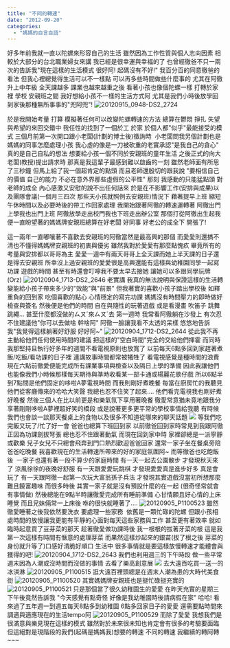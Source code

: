 ```yaml
---
title: "不同的轉速"
date: "2012-09-20"
categories: 
  - "媽媽的自言自語"
---
```


好多年前我就一直以陀螺來形容自己的生活 雖然因為工作性質與個人志向因素 相較於大部分的台北職業婦女來講 我已經是很幸運與幸福的了 也曾經徹爸不只一兩次的告訴我"現在這樣的生活模式 很好阿! 起碼沒有不好!" 我百分百的同意徹爸的看法 但我心裡總覺得生活可以不一樣點 可以再多些時間做些什麼事的 尤其在阿徹升上中年級 全天課越多 課業也越來越重之後 看著小孩也像個陀螺一樣 打轉於家裡 學校 安親班之間 我好想給小孩不一樣的生活方式阿 尤其是我們小時後放學回到家後那種無所事事的"兜阿兜"! ![20120915_0948-DS2_2724](images/7994350851_b3bf810495.jpg) 

於是我開始考量 打算 模擬著任何可以改變陀螺轉速的方法 總算在鬱悶 掙扎 失望與希望的來回交錯中 我任性的找到了一個於工 於家 於個人都"似乎"最能接受的模式 三個月前第一次開口跟小老闆(計劃的博士後)徵詢時  小老闆問我另個計劃也是媽媽的同事怎麼處理小孩 我心虛的像是一刀被砍重的老實承認"是我自己的貪心" 真的是自己自私的想法 想要給小孩一個不同於安親班的童年生活 之後正式的向大老闆(教授)提出請求時 那真是我這輩子最感到難以啟齒的一刻 雖然老師面有所思了三秒鐘 但馬上給了我一個超肯定的點頭 而且老師還殷切的跟我說 "要相信自己的價值 自己的能力 不必在意外界那些虛假的公平性" 那刻 我感動的只能猛點頭 對老師的成全 內心感激又安慰的說不出任何話來 於是在不影響工作(安排與成果)以及團隊會議(一個月三四次 那些天小孩就照例去安親班)情況下 藉著提早上班 縮短午休時間以及必要時後的帶工作回家處理 我開始跟著阿徹的轉速運轉著 阿徹出門上學我也出門上班 阿徹放學走出校門我也下班走出辦公室 那個打從阿徹出生起我便一直盼望著的媽媽牌安親班總算在好老闆 好同事 好老公的成全下 開張了!

這一兩年一直嘟嚷著不喜歡去安親班的阿徹當然是最高興的那個 而愛愛則還搞不清也不懂得媽媽牌安親班的初衷與優劣 雖然我對於愛愛有那麼點愧疚 畢竟所有的考量與安排都以哥哥為主 愛愛一週中有兩天哥哥上全天課而她上半天課的日子還是得去安親班 所幸沒上過安親班的愛愛很是高興還能有這樣與幼稚園同學一起寫功課 遊戲的時間 甚至有時還會叮嚀我不要太早去接她 讓她可以多跟同學玩牌(Orz) ![20120904_1713-DS2_2646](images/7994355421_c71ca25f46.jpg) 老實講 我真的無法說明與保證這樣的生活轉變能給小孩子帶來多少的"效能"與"前景" 但我著實的喜歡小孩子踏出學校後 如釋重負的回到家 吃個喜歡的點心 心情穩定的寫完功課 媽媽沒有時間壓力的即時做好檢查與簽名 然後便是他們的時間 自在與隨性的玩著遊戲 或是看漫畫 吹笛子 跳舞 跳繩... 甚至什麼都沒做的ㄙㄡˊ來ㄙㄡˊ去 第一週時 我常看阿徹躺在沙發上 有次忍不住建議他"你可以去做啥 幹啥阿" 阿徹一臉讓我看不太透的呆樣 悠悠地告訴我"我覺得這樣躺著好舒服 好好阿~" ![20120904_1712-DS2_2644](images/7994355577_6c5806bd0b.jpg) 從此我不再主動給他們任何使用時間的建議 把這樣的"空白時間"完全的交給他們揮霍 而同時我那堅持且執行好多年的週間不看電視原則也放寬了 以前每天6點多回到家趕著煮飯/吃飯/看功課的日子裡 連講故事時間都常被犧牲了 看電視感覺是種時間的浪費 現在六點前徹愛便能完成所有課業事項與檢查以及隔日上學的準備 因此我讓他們也能像我們小時候那樣每天期待與準時收看某一部卡通或楊麗花歌仔戲 所以6點半到7點間是他們固定的哆啦A夢電視時間 而我則剛好煮晚餐 每當在廚房忙的我聽見他們從客廳傳來的哈哈大笑聲 我總也忍不住笑了起來.... 他們看完電視我也剛好煮好晚餐 然後三個人在比以前更是和樂氣氛下享用著晚餐 徹愛常意猶未竟地跟我分享著剛剛哆啦A夢裡超好笑的橋段 或是說著更多更平常的學校事情給我聽 有時候我們也會談一談那天餐桌上的食物以及很多不知道從哪來的聊天話題 ![](images/7994316509_85690ba7c7.jpg) 等我們吃完飯又玩了/忙了好一會 爸爸也總算下班回到家 以前徹爸回到家時常見到我跟阿徹正因為功課劍拔弩張 總也忍不住跟著動氣 而現在回到家中時 家裡卻總是一派寧靜或歡樂 兒子女兒不只總會飛奔到門口熱烈歡迎爸爸回家 還常一家子坐在餐桌旁陪爸爸吃晚餐 我喜歡現在的生活轉速所帶來的好的家庭氛圍阿~ 而等徹爸也吃飽飯後  一家子也還有著一段不算少的家庭時間 有一天一起去公園散步 才發現秋天來了 涼風徐徐的夜晚好舒服 有一天跟愛愛玩跳棋 才發現愛愛真是進步好多 真是會玩了 有一天跟阿徹一起第一次玩大富翁孫子兵法 才發現其實遊戲沒當初所想那麼難且饒富趣味 而很多時後 其實一家子就是沒有預設什麼的在一起 (很奇怪常就會有事情做) 然後總能在9點半時讓徹愛完成所有睡前準備 心甘情願且好心情的上床睡覺 而且兄妹倆常一上床後 咻的很快就睡著了.... ![20120905_P1100523](images/7994349673_c53fac8f40.jpg) 雖然徹愛睡著之後我依然要洗衣 要處理一些家務  依舊是一顆忙碌的陀螺 但跟小孩相處時間的放慢讓我更能有平靜的心面對每天這些家務與工作 甚至更有著效率 就如臨時起意買了豆芽菜的那天 趁著徹愛做功課時後 我一根根的拔著牙菜的根 這是我第一次這樣有時間有愜意的處理芽菜 而果然這樣炒起來的銀苗(拔了根之後 芽菜的身份就升等了)口感好清脆好順口 生活中 很多事情就是要這樣放慢轉速才能體會與獲得的吧! ![20120904_1712-DS2_2643](images/7994355729_39390302c2.jpg) 我們也利用週三的下午時段 做一些平常週末因為人潮或沒時間而沒做的事情 去看了樂高創意展 ![](images/7994315157_2a64ab7c1d.jpg) 去大遠百吃買一送一的冰淇淋 ![20120905_P1100515](images/7994350629_77cdbba5f6.jpg) 逛大遠百裡頭總是在週末人潮為患的大時代美食街 ![20120905_P1100520](images/7994350011_a9e12153e7.jpg) 其實媽媽牌安親班也是挺忙碌挺充實的 ![20120905_P1100521](images/7994349841_ba72bd5a3e.jpg) 只是那個當了很久幼稚園生的愛愛 在昨天充實的星期三下午後竟然告訴我 "今天感覺有點奇怪 好像是我幼稚園時後請病假在家" 哈哈! 看來過了五年週一到週五每天8點多到幼稚園 6點多回家日子的愛愛 還需要點時間來調適與適應現在的生活tempo阿 ![20120905_P1100529](images/7994348807_e89e5ea0a2.jpg) 而除了愛愛 我想我們是很滿意與樂見現在這樣的模式 雖然對於未來很未知也肯定會有很多的考驗要面臨 但這絕對是現階段的我們(起碼是媽媽我)想要的轉速 不同的轉速 我繼續的轉阿轉~~~

